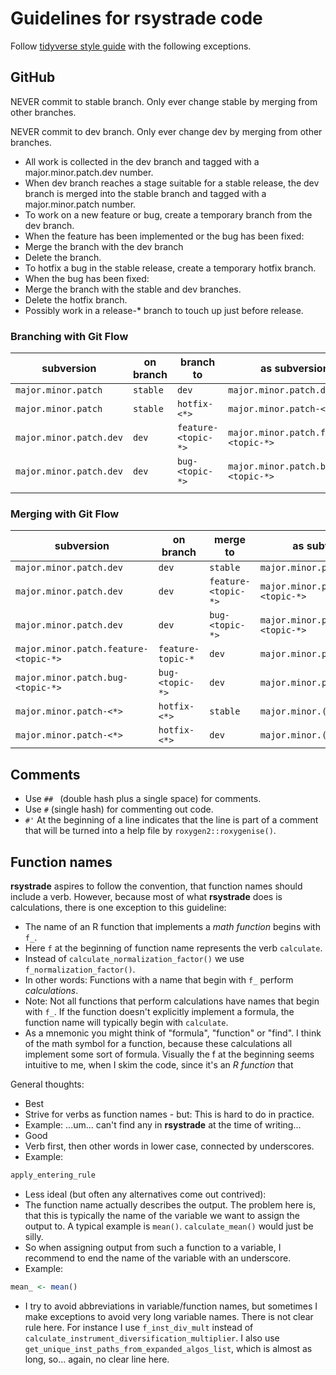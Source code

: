 # Guidelines for rsystrade code

Follow [tidyverse style guide](https://style.tidyverse.org/index.html) with the 
  following exceptions.
  
## GitHub

NEVER commit to stable branch.
Only ever change stable by merging from other branches.

NEVER commit to dev branch.
Only ever change dev by merging from other branches.

-  All work is collected in the dev branch and tagged with a major.minor.patch.dev number.
-  When dev branch reaches a stage suitable for a stable release, the dev branch is merged into the stable branch and tagged with a major.minor.patch number.
-  To work on a new feature or bug, create a temporary branch from the dev branch.
  -  When the feature has been implemented or the bug has been fixed:
  -  Merge the branch with the dev branch
  -  Delete the branch.
-  To hotfix a bug in the stable release, create a temporary hotfix branch.
  -  When the bug has been fixed:
  -  Merge the branch with the stable and dev branches.
  -  Delete the hotfix branch.
-  Possibly work in a release-* branch to touch up just before release.

### Branching with Git Flow

| subversion | on branch | branch to | as subversion |
| -- | -- | -- | -- |
| `major.minor.patch` |  `stable` | `dev` | `major.minor.patch.dev` |
|  `major.minor.patch` |  `stable` | `hotfix-<*>` | `major.minor.patch-<*>` |
| `major.minor.patch.dev` | `dev` | `feature-<topic-*>` | `major.minor.patch.feature-<topic-*>` |
| `major.minor.patch.dev` | `dev` | `bug-<topic-*>` | `major.minor.patch.bug-<topic-*>` |
|  |  |  |  |


### Merging with Git Flow

| subversion | on branch | merge to | as subversion |
| -- | -- | -- | -- |
| `major.minor.patch.dev` | `dev` | `stable` | `major.minor.patch` |
| `major.minor.patch.dev` | `dev` | `feature-<topic-*>` | `major.minor.patch.feature-<topic-*>` |
| `major.minor.patch.dev` | `dev` | `bug-<topic-*>` | `major.minor.patch.feature-<topic-*>` |
| `major.minor.patch.feature-<topic-*>` | `feature-topic-*` | `dev` | `major.minor.patch.dev` |
| `major.minor.patch.bug-<topic-*>` | `bug-<topic-*>` | `dev` | `major.minor.patch.dev` |
| `major.minor.patch-<*>` | `hotfix-<*>` | `stable` | `major.minor.(patch+1)` |
| `major.minor.patch-<*>` | `hotfix-<*>` | `dev` | `major.minor.(patch+1).dev` |

## Comments
-  Use `## ` (double hash plus a single space) for comments.  
-  Use `#` (single hash) for commenting out code.
-  `#'` At the beginning of a line indicates that the line is part of a comment
  that will be turned into a help file by `roxygen2::roxygenise()`.

## Function names
**rsystrade** aspires to follow the convention, that function names should 
  include a verb. However, because most of what **rsystrade** does is 
  calculations, there is one exception to this guideline:
-  The name of an R function that implements a *math function* begins with 
  `f_`. 
-  Here `f` at the beginning of function name represents the verb `calculate`.
-  Instead of `calculate_normalization_factor()` we use 
  `f_normalization_factor()`.
-  In other words: Functions with a name that begin with `f_` perform 
  *calculations*.
-  Note: Not all functions that perform calculations have names that begin with
  `f_`. If the function doesn't explicitly implement a formula, the function
  name will typically begin with `calculate`.
-  As a mnemonic you might think of "formula", "function" or "find". I think of 
  the math symbol for a function, because these calculations all implement 
  some sort of formula. Visually the f at the beginning seems intuitive to me, 
  when I skim the code, since it's an *R function* that

General thoughts:  
-  Best
  -  Strive for verbs as function names - but: This is hard to do in practice.
  -  Example: ...um... can't find any in **rsystrade** at the time of writing...
-  Good
  -  Verb first, then other words in lower case, connected by underscores.
  -  Example: 
  ```R
  apply_entering_rule
  ```
-  Less ideal (but often any alternatives come out contrived):
  -  The function name actually describes the output. The problem here is, that
  this is typically the name of the variable we want to assign the output to.
  A typical example is `mean()`. `calculate_mean()` would just be silly.
  -  So when assigning output from such a function to a variable, I recommend to
  end the name of the variable with an underscore.
  -  Example: 
  ```R
  mean_ <- mean()
  ```
  -  I try to avoid abbreviations in variable/function names, but sometimes I 
  make exceptions to avoid very long variable names. There is not clear rule
  here. For instance I use `f_inst_div_mult` instead of 
  `calculate_instrument_diversification_multiplier`. I also use
  `get_unique_inst_paths_from_expanded_algos_list`, which is almost as long,
  so... again, no clear line here.
